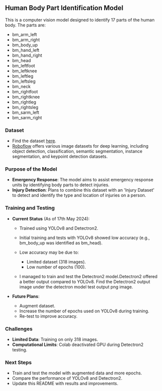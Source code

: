 ## Human Body Part Identification Model


This is a computer vision model designed to identify 17 parts of the human body. The parts are:

- bm_arm_left
- bm_arm_right
- bm_body_up
- bm_hand_left
- bm_hand_right
- bm_head
- bm_leftfoot
- bm_leftknee
- bm_leftleg
- bm_leftsleg
- bm_neck
- bm_rightfoot
- bm_rightknee
- bm_rightleg
- bm_rightsleg
- bm_sarm_left
- bm_sarm_right

### Dataset

- Find the dataset [here](https://universe.roboflow.com/irtzm/person_part_seg_bm/dataset/5).
- [Roboflow](https://universe.roboflow.com/) offers various image datasets for deep learning, including object detection, classification, semantic segmentation, instance segmentation, and keypoint detection datasets.

### Purpose of the Model

- **Emergency Response**: The model aims to assist emergency response units by identifying body parts to detect injuries.
- **Injury Detection**: Plans to combine this dataset with an 'Injury Dataset' to detect and identify the type and location of injuries on a person.

### Training and Testing

- **Current Status** (As of 17th May 2024):
  - Trained using YOLOv8 and Detectron2.
  - Initial training and tests with YOLOv8 showed low accuracy (e.g., bm_body_up was identified as bm_head).
  - Low accuracy may be due to:
    - Limited dataset (318 images).
    - Low number of epochs (100).
      
  - I managed to train and test the Detectron2 model.Detectron2 offered a better output compared to YOLOv8. Find the Detectron2 output image under the detectron model test output png image.
  
- **Future Plans**:
  - Augment dataset.
  - Increase the number of epochs used on YOLOv8 during training.
  - Re-test to improve accuracy.

### Challenges

- **Limited Data**: Training on only 318 images.
- **Computational Limits**: Colab deactivated GPU during Detectron2 testing.

### Next Steps

- Train and test the model with augmented data and more epochs.
- Compare the performance of YOLOv8 and Detectron2.
- Update this README with results and improvements.

